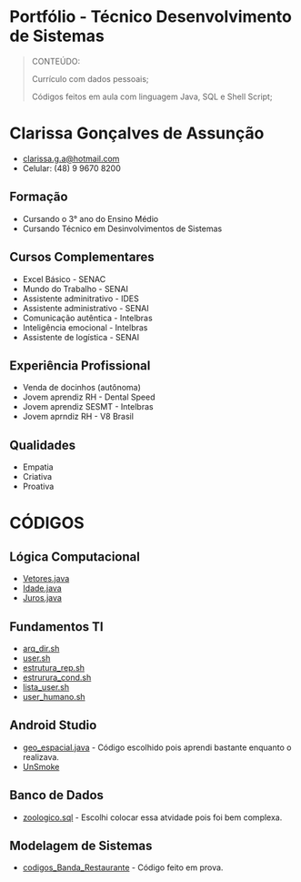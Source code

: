  # Portfólio - Técnico Desenvolvimento de Sistemas 

> CONTEÚDO:
>
>
> Currículo com dados pessoais;
>
> Códigos feitos em aula com linguagem Java, SQL e Shell Script;
 
# Clarissa Gonçalves de Assunção

- clarissa.g.a@hotmail.com 
- Celular: (48) 9 9670 8200


## Formação

- Cursando o 3° ano do Ensino Médio
- Cursando Técnico em Desinvolvimentos de Sistemas

## Cursos Complementares

- Excel Básico - SENAC
- Mundo do Trabalho - SENAI
- Assistente adminitrativo - IDES
- Assistente administrativo - SENAI
- Comunicação autêntica - Intelbras 
- Inteligência emocional - Intelbras
- Assistente de logística - SENAI

## Experiência Profissional

- Venda de docinhos (autônoma)
- Jovem aprendiz RH - Dental Speed
- Jovem aprendiz SESMT - Intelbras
- Jovem aprndiz RH - V8 Brasil

## Qualidades

- Empatia 
- Criativa
- Proativa 


# CÓDIGOS


## Lógica Computacional
* [Vetores.java](LogiaComputacional/vetores.java.sh)
* [Idade.java](LogiaComputacional/idade.java)
* [Juros.java](LogiaComputacional/juros.java)

## Fundamentos TI
* [arq_dir.sh](Fundamentos_TI/arq_dir.sh)
* [user.sh](Fundamentos_TI/lista_users.sh.txt)
* [estrutura_rep.sh](Fundamentos_TI/estrutura_rep.sh)
* [estrurura_cond.sh](Fundamentos_TI/estrutura_cond.sh)
* [lista_user.sh](Fundamentos_TI/AvaliacaoPratica/lista_user.sh)
* [user_humano.sh](Fundamentos_TI/AvaliacaoPratica/user_humano.sh)

## Android Studio
* [geo_espacial.java](Android_Studio/geoEspacial.java) - Código escolhido pois aprendi bastante enquanto o realizava.
* [UnSmoke](Android_Studio/UnSmoke)

## Banco de Dados
* [zoologico.sql](BancoDados/zoologico.sql) - Escolhi colocar essa atvidade pois foi bem complexa.

## Modelagem de Sistemas
* [codigos_Banda_Restaurante](ModelagemSistemas/Banda_Restaurante) - Código feito em prova.

